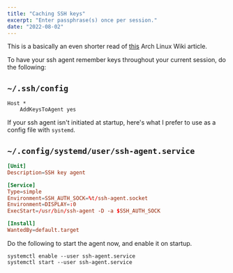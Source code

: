```yaml
---
title: "Caching SSH keys"
excerpt: "Enter passphrase(s) once per session."
date: "2022-08-02"
---
```


This is a basically an even shorter read of [this](https://wiki.archlinux.org/title/SSH_keys#SSH_agents) Arch Linux Wiki article.

To have your ssh agent remember keys throughout your current session, do the following:

## `~/.ssh/config`

```
Host *
    AddKeysToAgent yes
```

If your ssh agent isn't initiated at startup, here's what I prefer to use as a config file with `systemd`.

## `~/.config/systemd/user/ssh-agent.service`

```toml
[Unit]
Description=SSH key agent

[Service]
Type=simple
Environment=SSH_AUTH_SOCK=%t/ssh-agent.socket
Environment=DISPLAY=:0
ExecStart=/usr/bin/ssh-agent -D -a $SSH_AUTH_SOCK

[Install]
WantedBy=default.target
```

Do the following to start the agent now, and enable it on startup.

```
systemctl enable --user ssh-agent.service
systemctl start --user ssh-agent.service
```
